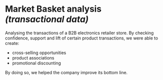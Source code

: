 # Market Basket analysis _(transactional data)_

Analysing the transactions of a B2B electronics retailer store. By checking confidence, support and lift of certain product transactions, we were able to create: 

* cross-selling opportunities 
* product associations
* promotional discounting 


By doing so, we helped the company improve its bottom line.
